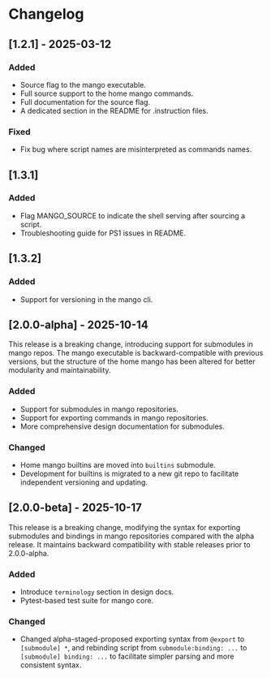 # Changelog

## [1.2.1] - 2025-03-12

### Added

- Source flag to the mango executable.
- Full source support to the home mango commands.
- Full documentation for the source flag.
- A dedicated section in the README for .instruction files.

### Fixed

- Fix bug where script names are misinterpreted as commands names.

## [1.3.1]

### Added

- Flag MANGO_SOURCE to indicate the shell serving after sourcing a script.
- Troubleshooting guide for PS1 issues in README.

## [1.3.2]

### Added

- Support for versioning in the mango cli.

## [2.0.0-alpha] - 2025-10-14

This release is a breaking change, introducing support for submodules in mango repos. The mango executable is backward-compatible with previous versions, but the structure of the home mango has been altered for better modularity and maintainability.

### Added

- Support for submodules in mango repositories.
- Support for exporting commands in mango repositories.
- More comprehensive design documentation for submodules.

### Changed

- Home mango builtins are moved into `builtins` submodule.
- Development for builtins is migrated to a new git repo to facilitate independent versioning and updating.

## [2.0.0-beta] - 2025-10-17

This release is a breaking change, modifying the syntax for exporting submodules and bindings in mango repositories compared with the alpha release. It maintains backward compatibility with stable releases prior to 2.0.0-alpha.

### Added

- Introduce `terminology` section in design docs.
- Pytest-based test suite for mango core.

### Changed

- Changed alpha-staged-proposed exporting syntax from `@export` to `[submodule] *`, and rebinding script from `submodule:binding: ...` to `[submodule] binding: ...` to facilitate simpler parsing and more consistent syntax.